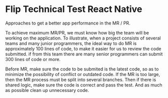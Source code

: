 # Flip Technical Test React Native

Approaches to get a better app performance in the MR / PR.

To achieve maximum MR/PR, we must know how big the team will be working on the application.
To illustrate, when a project consists of several teams and many junior programmers, the ideal way to do MR is
approximately 100 lines of code, to make it easier for us to review the code submitted. if from this team there are many senior programmers
can submit 300 lines of code or more.

Before MR, make sure the code to be submited is the latest code, so as to minimize the possibility of conflict
or outdated code. If the MR is too large, then the MR process must be split into several branches. Then
if there is shared logic, make sure the code is correct and pass the test. And as much as possible clean up unnecessary code.
